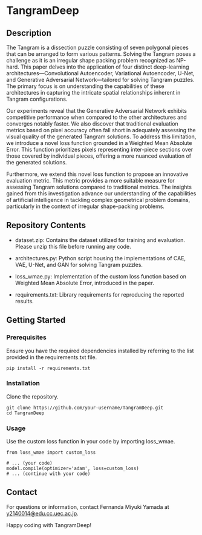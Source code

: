 # TangramDeep
## Description
The Tangram is a dissection puzzle consisting of seven polygonal pieces that can be arranged to form various patterns. Solving the Tangram poses a challenge as it is an irregular shape packing problem recognized as NP-hard. This paper delves into the application of four distinct deep-learning architectures—Convolutional Autoencoder, Variational Autoencoder, U-Net, and Generative Adversarial Network—tailored for solving Tangram puzzles. The primary focus is on understanding the capabilities of these architectures in capturing the intricate spatial relationships inherent in Tangram configurations.

Our experiments reveal that the Generative Adversarial Network exhibits competitive performance when compared to the other architectures and converges notably faster. We also discover that traditional evaluation metrics based on pixel accuracy often fall short in adequately assessing the visual quality of the generated Tangram solutions. To address this limitation, we introduce a novel loss function grounded in a Weighted Mean Absolute Error. This function prioritizes pixels representing inter-piece sections over those covered by individual pieces, offering a more nuanced evaluation of the generated solutions.

Furthermore, we extend this novel loss function to propose an innovative evaluation metric. This metric provides a more suitable measure for assessing Tangram solutions compared to traditional metrics. The insights gained from this investigation advance our understanding of the capabilities of artificial intelligence in tackling complex geometrical problem domains, particularly in the context of irregular shape-packing problems.

## Repository Contents
- dataset.zip: Contains the dataset utilized for training and evaluation. Please unzip this file before running any code.

- architectures.py: Python script housing the implementations of CAE, VAE, U-Net, and GAN for solving Tangram puzzles.

- loss_wmae.py: Implementation of the custom loss function based on Weighted Mean Absolute Error, introduced in the paper.

- requirements.txt: Library requirements for reproducing the reported results.

## Getting Started
### Prerequisites
Ensure you have the required dependencies installed by referring to the list provided in the requirements.txt file.

```
pip install -r requirements.txt
```
### Installation
Clone the repository.

```
git clone https://github.com/your-username/TangramDeep.git
cd TangramDeep
```

### Usage
Use the custom loss function in your code by importing loss_wmae.
```
from loss_wmae import custom_loss

# ... (your code)
model.compile(optimizer='adam', loss=custom_loss)
# ... (continue with your code)
```

## Contact
For questions or information, contact Fernanda Miyuki Yamada at y2140014@edu.cc.uec.ac.jp.

Happy coding with TangramDeep!

